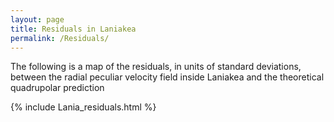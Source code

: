 ```yaml
---
layout: page
title: Residuals in Laniakea
permalink: /Residuals/
---
```


The following is a map of the residuals, in units of standard deviations, between the radial peculiar velocity field inside Laniakea and the theoretical quadrupolar prediction 

{% include Lania_residuals.html %}